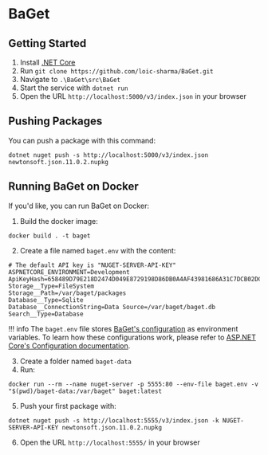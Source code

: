 # BaGet

## Getting Started

1. Install [.NET Core](https://www.microsoft.com/net/download)
2. Run `git clone https://github.com/loic-sharma/BaGet.git`
3. Navigate to `.\BaGet\src\BaGet`
4. Start the service with `dotnet run`
5. Open the URL `http://localhost:5000/v3/index.json` in your browser

## Pushing Packages

You can push a package with this command:

```
dotnet nuget push -s http://localhost:5000/v3/index.json newtonsoft.json.11.0.2.nupkg
```

## Running BaGet on Docker

If you'd like, you can run BaGet on Docker:

1. Build the docker image:

```
docker build . -t baget
```

2. Create a file named `baget.env` with the content:

```
# The default API key is "NUGET-SERVER-API-KEY"
ASPNETCORE_ENVIRONMENT=Development
ApiKeyHash=658489D79E218D2474D049E8729198D86DB0A4AF43981686A31C7DCB02DC0900
Storage__Type=FileSystem
Storage__Path=/var/baget/packages
Database__Type=Sqlite
Database__ConnectionString=Data Source=/var/baget/baget.db
Search__Type=Database
```

!!! info
    The `baget.env` file stores [BaGet's configuration](configuration) as environment
    variables. To learn how these configurations work, please refer to
    [ASP.NET Core's Configuration documentation](https://docs.microsoft.com/en-us/aspnet/core/fundamentals/configuration/?view=aspnetcore-2.1&tabs=basicconfiguration#configuration-by-environment).

3. Create a folder named `baget-data`
4. Run:

```
docker run --rm --name nuget-server -p 5555:80 --env-file baget.env -v "$(pwd)/baget-data:/var/baget" baget:latest
```

5. Push your first package with:

```
dotnet nuget push -s http://localhost:5555/v3/index.json -k NUGET-SERVER-API-KEY newtonsoft.json.11.0.2.nupkg
```

6. Open the URL `http://localhost:5555/` in your browser